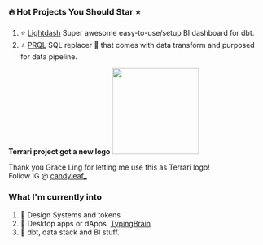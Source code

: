 ### 🔥 Hot Projects You Should Star ⭐️
1. ⭐️ [Lightdash](https://github.com/lightdash/lightdash) Super awesome easy-to-use/setup BI dashboard for dbt.
2. ⭐️ [PRQL](https://github.com/prql/prql) SQL replacer 🤔 that comes with data transform and purposed for data pipeline.

<b>Terrari project got a new logo</b>
<img src="https://user-images.githubusercontent.com/4682613/223884034-7c312ad6-b47f-463a-a3ad-f5a47c6bdb9b.png" width="170px" />

Thank you Grace Ling for letting me use this as Terrari logo! <br/>
Follow IG @ [candyleaf_](https://www.instagram.com/candyleaf_) 

### What I'm currently into
1. 🎨 Design Systems and tokens
2. 📡 Desktop apps or dApps. [TypingBrain](https://github.com/the-watchmaker/typingbrain)
3. 📝 dbt, data stack and BI stuff. 

